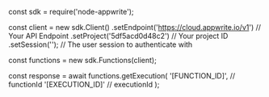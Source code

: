 const sdk = require('node-appwrite');

const client = new sdk.Client()
    .setEndpoint('https://cloud.appwrite.io/v1') // Your API Endpoint
    .setProject('5df5acd0d48c2') // Your project ID
    .setSession(''); // The user session to authenticate with

const functions = new sdk.Functions(client);

const response = await functions.getExecution(
    '[FUNCTION_ID]', // functionId
    '[EXECUTION_ID]' // executionId
);
